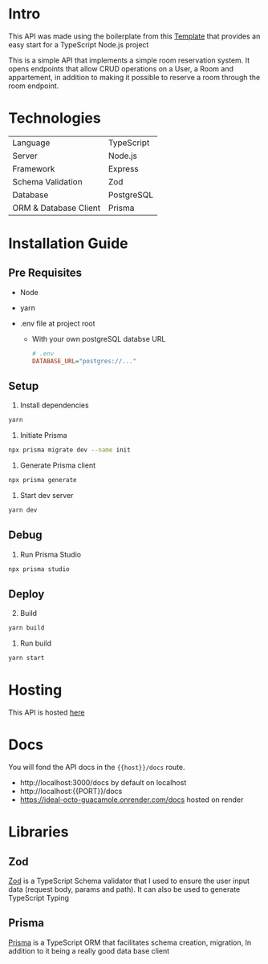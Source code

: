 # Intro

This API was made using the boilerplate from this [Template](https://github.com/metachris/typescript-boilerplate) that provides an easy start for a TypeScript Node.js project

This is a simple API that implements a simple room reservation system. It opens endpoints that allow CRUD operations on a User, a Room and appartement, in addition to making it possible to reserve a room through the room endpoint.

# Technologies

|                       |            |
| --------------------- | ---------- |
| Language              | TypeScript |
| Server                | Node.js    |
| Framework             | Express    |
| Schema Validation     | Zod        |
| Database              | PostgreSQL |
| ORM & Database Client | Prisma     |

# Installation Guide

## Pre Requisites

- Node
- yarn
- .env file at project root

  - With your own postgreSQL databse URL

    ```ini
    # .env
    DATABASE_URL="postgres://..."
    ```

## Setup

1. Install dependencies

```bash
yarn
```

1. Initiate Prisma

```bash
npx prisma migrate dev --name init
```

1. Generate Prisma client

```bash
npx prisma generate
```

1. Start dev server

```bash
yarn dev
```

## Debug

1. Run Prisma Studio

```bash
npx prisma studio
```

## Deploy

2. Build

```bash
yarn build
```

1. Run build

```bash
yarn start
```

# Hosting

This API is hosted [here](https://ideal-octo-guacamole.onrender.com/)

# Docs

You will fond the API docs in the `{{host}}/docs` route.

- http://localhost:3000/docs by default on localhost
- http://localhost:{{PORT}}/docs 
- https://ideal-octo-guacamole.onrender.com/docs hosted on render

# Libraries

## Zod

[Zod](https://github.com/colinhacks/zod) is a TypeScript Schema validator that I used to ensure the user input data (request body, params and path). It can also be used to generate TypeScript Typing

## Prisma

[Prisma](https://www.prisma.io/) is a TypeScript ORM that facilitates schema creation, migration, In addition to it being a really good data base client
